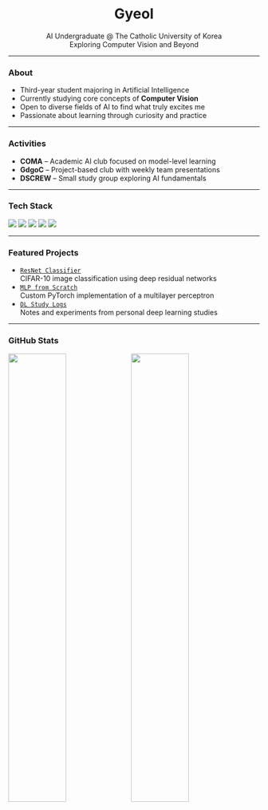 <!--
**gyeol02/gyeol02** is a ✨ _special_ ✨ repository because its `README.md` (this file) appears on your GitHub profile.

Here are some ideas to get you started:

- 🔭 I’m currently working on ...
- 🌱 I’m currently learning ...
- 👯 I’m looking to collaborate on ...
- 🤔 I’m looking for help with ...
- 💬 Ask me about ...
- 📫 How to reach me: ...
- 😄 Pronouns: ...
- ⚡ Fun fact: ...
-->
<h1 align="center">Gyeol</h1>
<p align="center">
  AI Undergraduate @ The Catholic University of Korea<br>
  Exploring Computer Vision and Beyond
</p>

---

### About
- Third-year student majoring in Artificial Intelligence
- Currently studying core concepts of **Computer Vision**
- Open to diverse fields of AI to find what truly excites me
- Passionate about learning through curiosity and practice

---

### Activities
- **COMA** – Academic AI club focused on model-level learning  
- **GdgoC** – Project-based club with weekly team presentations  
- **DSCREW** – Small study group exploring AI fundamentals

---

### Tech Stack
<p align="left">
  <img src="https://img.shields.io/badge/Python-181717?style=flat&logo=Python&logoColor=white"/>
  <img src="https://img.shields.io/badge/PyTorch-181717?style=flat&logo=PyTorch&logoColor=EE4C2C"/>
  <img src="https://img.shields.io/badge/OpenCV-181717?style=flat&logo=OpenCV&logoColor=5C3EE8"/>
  <img src="https://img.shields.io/badge/Scikit--learn-181717?style=flat&logo=scikit-learn&logoColor=F7931E"/>
  <img src="https://img.shields.io/badge/Git-181717?style=flat&logo=Git&logoColor=F05032"/>
</p>

---

### Featured Projects
- [`ResNet Classifier`](https://github.com/gogyeol/ResNet)  
  CIFAR-10 image classification using deep residual networks  
- [`MLP from Scratch`](https://github.com/gogyeol/MLP-Torch)  
  Custom PyTorch implementation of a multilayer perceptron  
- [`DL Study Logs`](https://github.com/gogyeol/DL_Study)  
  Notes and experiments from personal deep learning studies

---

### GitHub Stats
<p align="left">
  <img src="https://github-readme-stats.vercel.app/api?username=gogyeol&show_icons=true&hide_title=true&hide_border=true&theme=default" width="48%"/>
  <img src="https://github-readme-stats.vercel.app/api/top-langs/?username=gogyeol&layout=compact&hide_border=true&theme=default" width="48%"/>
</p>
